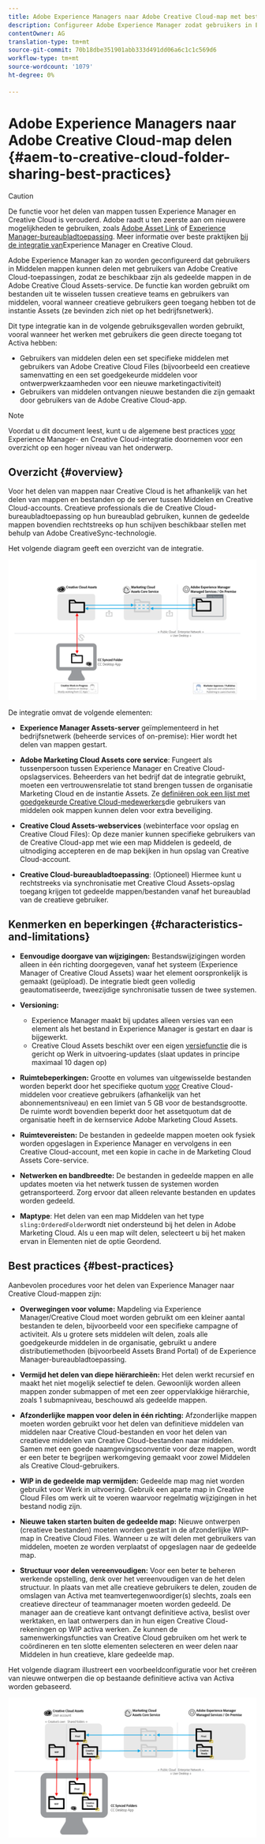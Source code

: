 ```yaml
---
title: Adobe Experience Managers naar Adobe Creative Cloud-map met beste praktijken
description: Configureer Adobe Experience Manager zodat gebruikers in Experience Manager Assets mappen kunnen uitwisselen met gebruikers van Adobe Creative Cloud (CC).
contentOwner: AG
translation-type: tm+mt
source-git-commit: 70b18dbe351901abb333d491dd06a6c1c1c569d6
workflow-type: tm+mt
source-wordcount: '1079'
ht-degree: 0%

---
```



# Adobe Experience Managers naar Adobe Creative Cloud-map delen {#aem-to-creative-cloud-folder-sharing-best-practices}

>[!CAUTION]
>
>De functie voor het delen van mappen tussen Experience Manager en Creative Cloud is verouderd. Adobe raadt u ten zeerste aan om nieuwere mogelijkheden te gebruiken, zoals [Adobe Asset Link](https://helpx.adobe.com/enterprise/using/adobe-asset-link.html) of [Experience Manager-bureaubladtoepassing](https://helpx.adobe.com/experience-manager/desktop-app/aem-desktop-app.html). Meer informatie over beste praktijken [bij de integratie van](/help/assets/aem-cc-integration-best-practices.md)Experience Manager en Creative Cloud.

Adobe Experience Manager kan zo worden geconfigureerd dat gebruikers in Middelen mappen kunnen delen met gebruikers van Adobe Creative Cloud-toepassingen, zodat ze beschikbaar zijn als gedeelde mappen in de Adobe Creative Cloud Assets-service. De functie kan worden gebruikt om bestanden uit te wisselen tussen creatieve teams en gebruikers van middelen, vooral wanneer creatieve gebruikers geen toegang hebben tot de instantie Assets (ze bevinden zich niet op het bedrijfsnetwerk).

Dit type integratie kan in de volgende gebruiksgevallen worden gebruikt, vooral wanneer het werken met gebruikers die geen directe toegang tot Activa hebben:

* Gebruikers van middelen delen een set specifieke middelen met gebruikers van Adobe Creative Cloud Files (bijvoorbeeld een creatieve samenvatting en een set goedgekeurde middelen voor ontwerpwerkzaamheden voor een nieuwe marketingactiviteit)
* Gebruikers van middelen ontvangen nieuwe bestanden die zijn gemaakt door gebruikers van de Adobe Creative Cloud-app.

>[!NOTE]
>
>Voordat u dit document leest, kunt u de algemene best practices [voor](/help/assets/aem-cc-integration-best-practices.md) Experience Manager- en Creative Cloud-integratie doornemen voor een overzicht op een hoger niveau van het onderwerp.

## Overzicht {#overview}

Voor het delen van mappen naar Creative Cloud is het afhankelijk van het delen van mappen en bestanden op de server tussen Middelen en Creative Cloud-accounts. Creatieve professionals die de Creative Cloud-bureaubladtoepassing op hun bureaublad gebruiken, kunnen de gedeelde mappen bovendien rechtstreeks op hun schijven beschikbaar stellen met behulp van Adobe CreativeSync-technologie.

Het volgende diagram geeft een overzicht van de integratie.

![chlimage_1-179](assets/chlimage_1-406.png)

De integratie omvat de volgende elementen:

* **Experience Manager Assets-server** geïmplementeerd in het bedrijfsnetwerk (beheerde services of on-premise): Hier wordt het delen van mappen gestart.
* **Adobe Marketing Cloud Assets core service**: Fungeert als tussenpersoon tussen Experience Manager en Creative Cloud-opslagservices. Beheerders van het bedrijf dat de integratie gebruikt, moeten een vertrouwensrelatie tot stand brengen tussen de organisatie Marketing Cloud en de instantie Assets. Ze [definiëren ook een lijst met goedgekeurde Creative Cloud-medewerkers](https://docs.adobe.com/content/help/en/core-services/interface/assets/t-admin-add-cc-user.html)die gebruikers van middelen ook mappen kunnen delen voor extra beveiliging.

* **Creative Cloud Assets-webservices** (webinterface voor opslag en Creative Cloud Files): Op deze manier kunnen specifieke gebruikers van de Creative Cloud-app met wie een map Middelen is gedeeld, de uitnodiging accepteren en de map bekijken in hun opslag van Creative Cloud-account.
* **Creative Cloud-bureaubladtoepassing**: (Optioneel) Hiermee kunt u rechtstreeks via synchronisatie met Creative Cloud Assets-opslag toegang krijgen tot gedeelde mappen/bestanden vanaf het bureaublad van de creatieve gebruiker.

## Kenmerken en beperkingen {#characteristics-and-limitations}

* **Eenvoudige doorgave van wijzigingen:** Bestandswijzigingen worden alleen in één richting doorgegeven, vanaf het systeem (Experience Manager of Creative Cloud Assets) waar het element oorspronkelijk is gemaakt (geüpload). De integratie biedt geen volledig geautomatiseerde, tweezijdige synchronisatie tussen de twee systemen.
* **Versioning:**

   * Experience Manager maakt bij updates alleen versies van een element als het bestand in Experience Manager is gestart en daar is bijgewerkt.
   * Creative Cloud Assets beschikt over een eigen [versiefunctie](https://helpx.adobe.com/creative-cloud/help/versioning-faq.html) die is gericht op Werk in uitvoering-updates (slaat updates in principe maximaal 10 dagen op)

* **Ruimtebeperkingen:** Grootte en volumes van uitgewisselde bestanden worden beperkt door het specifieke quotum [voor](https://helpx.adobe.com/creative-cloud/kb/file-storage-quota.html) Creative Cloud-middelen voor creatieve gebruikers (afhankelijk van het abonnementsniveau) en een limiet van 5 GB voor de bestandsgrootte. De ruimte wordt bovendien beperkt door het assetquotum dat de organisatie heeft in de kernservice Adobe Marketing Cloud Assets.

* **Ruimtevereisten:** De bestanden in gedeelde mappen moeten ook fysiek worden opgeslagen in Experience Manager en vervolgens in een Creative Cloud-account, met een kopie in cache in de Marketing Cloud Assets Core-service.
* **Netwerken en bandbreedte:** De bestanden in gedeelde mappen en alle updates moeten via het netwerk tussen de systemen worden getransporteerd. Zorg ervoor dat alleen relevante bestanden en updates worden gedeeld.
* **Maptype**: Het delen van een map Middelen van het type `sling:OrderedFolder`wordt niet ondersteund bij het delen in Adobe Marketing Cloud. Als u een map wilt delen, selecteert u bij het maken ervan in Elementen niet de optie Geordend.

## Best practices {#best-practices}

Aanbevolen procedures voor het delen van Experience Manager naar Creative Cloud-mappen zijn:

* **Overwegingen voor volume:** Mapdeling via Experience Manager/Creative Cloud moet worden gebruikt om een kleiner aantal bestanden te delen, bijvoorbeeld voor een specifieke campagne of activiteit. Als u grotere sets middelen wilt delen, zoals alle goedgekeurde middelen in de organisatie, gebruikt u andere distributiemethoden (bijvoorbeeld Assets Brand Portal) of de Experience Manager-bureaubladtoepassing.

* **Vermijd het delen van diepe hiërarchieën:** Het delen werkt recursief en maakt het niet mogelijk selectief te delen. Gewoonlijk worden alleen mappen zonder submappen of met een zeer oppervlakkige hiërarchie, zoals 1 submapniveau, beschouwd als gedeelde mappen.
* **Afzonderlijke mappen voor delen in één richting:** Afzonderlijke mappen moeten worden gebruikt voor het delen van definitieve middelen van middelen naar Creative Cloud-bestanden en voor het delen van creatieve middelen van Creative Cloud-bestanden naar middelen. Samen met een goede naamgevingsconventie voor deze mappen, wordt er een beter te begrijpen werkomgeving gemaakt voor zowel Middelen als Creative Cloud-gebruikers.
* **WIP in de gedeelde map vermijden:** Gedeelde map mag niet worden gebruikt voor Werk in uitvoering. Gebruik een aparte map in Creative Cloud Files om werk uit te voeren waarvoor regelmatig wijzigingen in het bestand nodig zijn.
* **Nieuwe taken starten buiten de gedeelde map:** Nieuwe ontwerpen (creatieve bestanden) moeten worden gestart in de afzonderlijke WIP-map in Creative Cloud Files. Wanneer u ze wilt delen met gebruikers van middelen, moeten ze worden verplaatst of opgeslagen naar de gedeelde map.
* **Structuur voor delen vereenvoudigen:** Voor een beter te beheren werkende opstelling, denk over het vereenvoudigen van de het delen structuur. In plaats van met alle creatieve gebruikers te delen, zouden de omslagen van Activa met teamvertegenwoordiger(s) slechts, zoals een creatieve directeur of teammanager moeten worden gedeeld. De manager aan de creatieve kant ontvangt definitieve activa, beslist over werktaken, en laat ontwerpers dan in hun eigen Creative Cloud- rekeningen op WIP activa werken. Ze kunnen de samenwerkingsfuncties van Creative Cloud gebruiken om het werk te coördineren en ten slotte elementen selecteren en weer delen naar Middelen in hun creatieve, klare gedeelde map.

Het volgende diagram illustreert een voorbeeldconfiguratie voor het creëren van nieuwe ontwerpen die op bestaande definitieve activa van Activa worden gebaseerd.

![chlimage_1-180](assets/chlimage_1-407.png)
